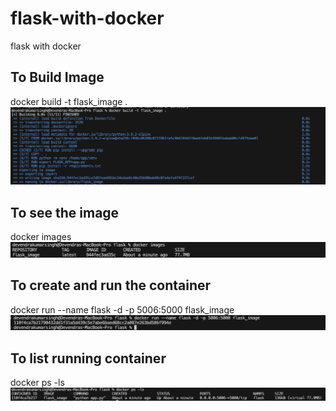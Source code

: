 # flask-with-docker
flask with docker

## To Build Image
docker build -t flask_image .
![Alt text](https://github.com/devendra631997/flask-with-docker/blob/main/images/docker_build.png)
## To see the image 
docker images
![Alt text](https://github.com/devendra631997/flask-with-docker/blob/main/images/docker_images.png)
## To create and run the container
docker run --name flask -d -p 5006:5000 flask_image
![Alt text](https://github.com/devendra631997/flask-with-docker/blob/main/images/docker_run.png)
## To list running container
docker ps -ls
![Alt text](https://github.com/devendra631997/flask-with-docker/blob/main/images/docker_ps.png)
